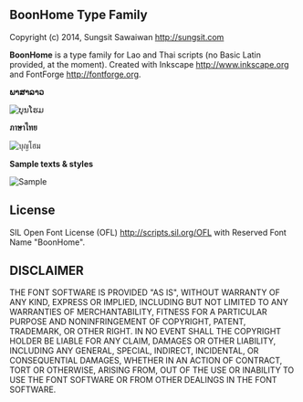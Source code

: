 ## BoonHome Type Family
Copyright (c) 2014, Sungsit Sawaiwan <http://sungsit.com>

**BoonHome** is a type family for Lao and Thai scripts (no Basic Latin provided, at the moment). Created with Inkscape <http://www.inkscape.org> and FontForge <http://fontforge.org>.

**ພາສາລາວ**

<img src="https://github.com/sungsit/boonhome/raw/master/img/350x350-lo.png" alt="ບຸນໂຮມ">

**ภาษาไทย**

<img src="https://github.com/sungsit/boonhome/raw/master/img/350x350-th.png" alt="บุญโฮม">

**Sample texts & styles**

<img src="https://github.com/sungsit/boonhome/raw/master/img/600x800-display.png" alt="Sample">

## License
SIL Open Font License (OFL) <http://scripts.sil.org/OFL> with Reserved Font Name "BoonHome".

## DISCLAIMER
THE FONT SOFTWARE IS PROVIDED "AS IS", WITHOUT WARRANTY OF ANY KIND,
EXPRESS OR IMPLIED, INCLUDING BUT NOT LIMITED TO ANY WARRANTIES OF
MERCHANTABILITY, FITNESS FOR A PARTICULAR PURPOSE AND NONINFRINGEMENT
OF COPYRIGHT, PATENT, TRADEMARK, OR OTHER RIGHT. IN NO EVENT SHALL THE
COPYRIGHT HOLDER BE LIABLE FOR ANY CLAIM, DAMAGES OR OTHER LIABILITY,
INCLUDING ANY GENERAL, SPECIAL, INDIRECT, INCIDENTAL, OR CONSEQUENTIAL
DAMAGES, WHETHER IN AN ACTION OF CONTRACT, TORT OR OTHERWISE, ARISING
FROM, OUT OF THE USE OR INABILITY TO USE THE FONT SOFTWARE OR FROM
OTHER DEALINGS IN THE FONT SOFTWARE.
